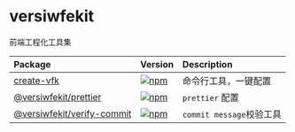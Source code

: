 # versiwfekit

前端工程化工具集

| Package                                          | Version                                                             | Description              |
| :----------------------------------------------- | :------------------------------------------------------------------ | :----------------------- |
| [create-vfk](/packages/create-vfk)               | [![npm](https://img.shields.io/npm/v/create-vfk.svg)]()             | 命令行工具，一键配置     |
| [@versiwfekit/prettier](/packages/prettier)      | [![npm](https://img.shields.io/npm/v/@versiwfekit/prettier.svg)]()  | `prettier` 配置          |
| [@versiwfekit/verify-commit](/packages/prettier) | [![npm](https://img.shields.io/npm/v/@versiwfekit/verify-commit)]() | `commit message`校验工具 |
